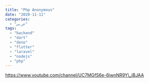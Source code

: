 ```yaml
---
title: "Php Anonymous"
date: "2020-11-11"
categories:
  - "عربي"
tags:
  - "backend"
  - "dart"
  - "deno"
  - "flutter"
  - "laravel"
  - "nodejs"
  - "php"
---
```


https://www.youtube.com/channel/UC7MGfS6e-6iwnNR9Y\_iBJAA
